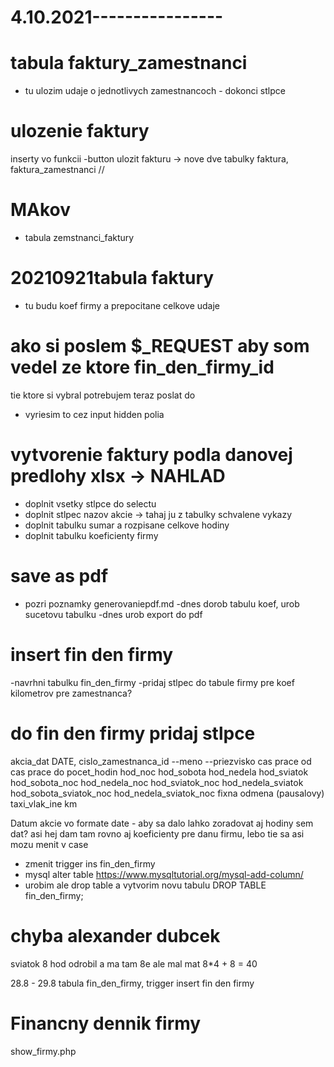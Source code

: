 # 4.10.2021----------------

# tabula faktury_zamestnanci
- tu ulozim udaje o jednotlivych zamestnancoch - dokonci stlpce

# ulozenie faktury
inserty vo funkcii
-button ulozit fakturu -> nove dve tabulky faktura, faktura_zamestnanci
//

# MAkov
- tabula zemstnanci_faktury


# 20210921tabula faktury
- tu budu koef firmy a prepocitane celkove udaje


# ako si poslem $_REQUEST aby som vedel ze ktore fin_den_firmy_id
tie ktore si vybral potrebujem teraz poslat do 
- vyriesim to cez input hidden polia

# vytvorenie faktury podla danovej predlohy xlsx -> NAHLAD
- doplnit vsetky stlpce do selectu
- doplnit stlpec nazov akcie -> tahaj ju z tabulky schvalene vykazy
- doplnit tabulku sumar a rozpisane celkove hodiny
- doplnit tabulku koeficienty firmy

# save as pdf
- pozri poznamky generovaniepdf.md
-dnes dorob tabulu koef, urob sucetovu tabulku
-dnes urob export do pdf

# insert fin den firmy
-navrhni tabulku fin_den_firmy
-pridaj stlpec do tabule firmy pre koef kilometrov pre zamestnanca?

# do fin den firmy pridaj stlpce
akcia_dat DATE,
cislo_zamestnanca_id
--meno
--priezvisko
cas prace od 
cas prace do
pocet_hodin
hod_noc
hod_sobota
hod_nedela
hod_sviatok
hod_sobota_noc
hod_nedela_noc
hod_sviatok_noc
hod_nedela_sviatok
hod_sobota_sviatok_noc
hod_nedela_sviatok_noc
fixna odmena (pausalovy)
taxi_vlak_ine
km



Datum akcie vo formate date - aby sa dalo lahko zoradovat
aj hodiny sem dat? asi hej
dam tam rovno aj koeficienty pre danu firmu, lebo tie sa asi mozu menit v case
- zmenit trigger ins fin_den_firmy
- mysql alter table
https://www.mysqltutorial.org/mysql-add-column/
- urobim ale drop table a vytvorim novu tabulu
DROP TABLE fin_den_firmy;

# chyba alexander dubcek
sviatok 8 hod odrobil a ma tam 8e
ale mal mat 8*4 + 8 = 40

28.8 - 29.8 tabula fin_den_firmy, trigger insert fin den firmy

# Financny dennik firmy
show_firmy.php